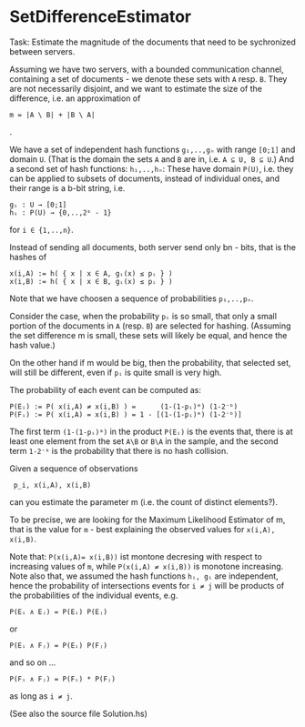 SetDifferenceEstimator
======================

Task: Estimate the magnitude of the documents that need to be sychronized between servers.

Assuming we have two servers, with a bounded communication channel, containing a set of documents - we denote these sets with `A` resp. `B`. They are not necessarily disjoint, and we want to estimate the size of the difference, i.e. an approximation of

    m = |A \ B| + |B \ A|
.

We have a set of independent hash functions `g₁,..,gₙ` with range `[0;1]` and domain `U`. (That is the domain the sets `A` and `B` are in, i.e. `A ⊆ U, B ⊆ U`.) And a second set of hash functions: `h₁,..,hₙ`: These have domain `P(U)`, i.e. they can be applied to subsets of documents, instead of individual ones, and their range is a b-bit string, i.e.


    gᵢ : U → [0;1]
    hᵢ : P(U) → {0,..,2ᵇ - 1}


for `i ∈ {1,..,n}`.

Instead of sending all documents, both server send only bn - bits, that is the hashes of

    x(i,A) := h( { x | x ∈ A, gᵢ(x) ≤ pᵢ } )
    x(i,B) := h( { x | x ∈ B, gᵢ(x) ≤ pᵢ } )

Note that we have choosen a sequence of probabilities `p₁,..,pₙ`.

Consider the case, when the probability `pᵢ` is so small, that only a small portion of the documents in `A` (resp. `B`) are selected for hashing. (Assuming the set difference m is small, these sets will likely be equal, and hence the hash value.)

On the other hand if m would be big, then the probability, that selected set, will still be different, even if `pᵢ` is quite small is very high.

The probability of each event can be computed as:

    P(Eᵢ) := P( x(i,A) ≠ x(i,B) ) =      (1-(1-pᵢ)ᵐ) (1-2⁻ᵇ)
    P(Fᵢ) := P( x(i,A) = x(i,B) ) = 1 - [(1-(1-pᵢ)ᵐ) (1-2⁻ᵇ)]

The first term `(1-(1-pᵢ)ᵐ)` in the product `P(Eᵢ)` is the events that, there is at least one element from the set `A\B` or `B\A` in the sample, and the second term `1-2⁻ᵇ` is the probability that there is no hash collision.

Given a sequence of observations

     p_i, x(i,A), x(i,B)

can you estimate the parameter m (i.e. the count of distinct elements?).

To be precise, we are looking for the Maximum Likelihood Estimator of m, that is the value for `m` - best explaining the observed values for `x(i,A), x(i,B)`.

Note that: `P(x(i,A)= x(i,B))` ist montone decresing with respect to increasing values of `m`, while `P(x(i,A) ≠ x(i,B))` is monotone increasing. Note also that, we assumed the hash functions `hᵢ, gᵢ` are independent, hence the probability of intersections events for `i ≠ j`  will be products of the probabilities of the individual events, e.g.

    P(Eᵢ ∧ Eⱼ) = P(Eᵢ) P(Eⱼ) 
or

    P(Eᵢ ∧ Fⱼ) = P(Eᵢ) P(Fⱼ) 
and so on ...

    P(Fᵢ ∧ Fⱼ) = P(Fᵢ) * P(Fⱼ) 
as long as `i ≠ j`.

(See also the source file Solution.hs)











